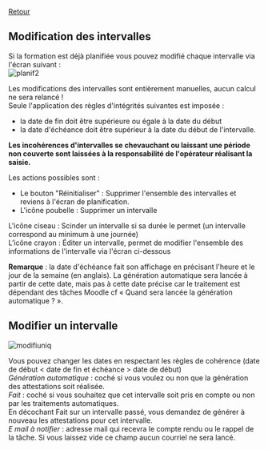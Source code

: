 [Retour](index.md)

## Modification des intervalles  ##  
Si la formation est déjà planifiée vous pouvez modifié chaque intervalle via l'écran suivant :  
![planif2](https://user-images.githubusercontent.com/26385729/69252801-dcd1a600-0bb3-11ea-9037-538885c21bb0.png)

Les modifications des intervalles sont entièrement manuelles, aucun calcul ne sera relancé !  
Seule l'application des règles d'intégrités suivantes est imposée :  
 * la date de fin doit être supérieure ou égale à la date du début
 * la date d'échéance doit être supérieur à la date du début de l'intervalle.  

**Les incohérences d'intervalles se chevauchant ou laissant une période non couverte sont laissées à la responsabilité de l'opérateur réalisant la saisie.**

Les actions possibles sont :
 * Le bouton "Réinitialiser" : Supprimer l'ensemble des intervalles et reviens à l'écran de planification.  
 * L'icône poubelle : Supprimer un intervalle  

L'icône ciseau : Scinder un intervalle si sa durée le permet (un intervalle correspond au minimum à une journée)  
L’icône crayon : Éditer un intervalle, permet de modifier l'ensemble des informations de l'intervalle via l'écran ci-dessous  

**Remarque** : la date d'échéance fait son affichage en précisant l'heure et le jour de la semaine (en anglais). La génération automatique sera lancée à partir de cette date, mais pas à cette date précise car le traitement est dépendant des tâches Moodle cf « Quand sera lancée la génération automatique ? ».

## Modifier un intervalle ##

![modifiuniq](https://user-images.githubusercontent.com/26385729/69415670-5634da00-0d15-11ea-974b-0b72dcc6c9a1.png)  

Vous pouvez changer les dates en respectant les règles de cohérence (date de début < date de fin et échéance > date de début)  
*Génération automatique* : coché si vous voulez ou non que la génération des attestations soit réalisée.  
*Fait* : coché si vous souhaitez que cet intervalle soit pris en compte ou non par les traitements automatiques.  
En décochant Fait sur un intervalle passé, vous demandez de générer à nouveau les attestations pour  cet intervalle.  
*E mail à notifier* : adresse mail qui recevra le compte rendu ou le rappel de la tâche. Si vous laissez vide ce champ aucun courriel ne sera lancé.  

